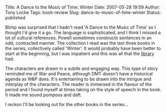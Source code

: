 Title: A Dance to the Music of Time: Winter
Date: 2007-05-28 19:59
Author: Tony Locke
Tags: book-review
Slug: dance-to-music-of-time-winter
Status: published

Blimp was surprised that I hadn't read 'A Dance to the Music of Time' so I thought I'd give it a go. The language is sophisticated, and I think I missed a lot of cultural references. Powell sometimes constructs sentences in an odd, contracted manner. The collection I read was the last three books in the series, collectively called 'Winter'. It would probably have been better to start at the beginning, but I was impatient and this was all that the [library](http://www.bathnes.gov.uk/BathNES/leisureandculture/Libraries/information/batharea.htm#bath) had.  
  
The characters are drawn in a subtle and engaging way. This type of story reminded me of War and Peace, although DMT doesn't have a historical agenda as W&P does. It's entertaining to be drawn into the intrigue and interplay of the characters. The reader is immersed in the flavour of the period and I found myself at times taking on the style of speech in the book. It made me sound pompous and daft.  
  
I reckon I'll be looking out for the other books in the series...
